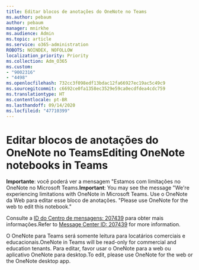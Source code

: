 ```yaml
---
title: Editar blocos de anotações do OneNote no Teams
ms.author: pebaum
author: pebaum
manager: mnirkhe
ms.audience: Admin
ms.topic: article
ms.service: o365-administration
ROBOTS: NOINDEX, NOFOLLOW
localization_priority: Priority
ms.collection: Adm_O365
ms.custom:
- "9002316"
- "4498"
ms.openlocfilehash: 732cc3f098edf13bdac12fa66927ec19ac5c49c9
ms.sourcegitcommit: c6692ce0fa1358ec3529e59ca0ecdfdea4cdc759
ms.translationtype: HT
ms.contentlocale: pt-BR
ms.lasthandoff: 09/14/2020
ms.locfileid: "47710399"
---
```

# <a name="editing-onenote-notebooks-in-teams"></a><span data-ttu-id="56534-102">Editar blocos de anotações do OneNote no Teams</span><span class="sxs-lookup"><span data-stu-id="56534-102">Editing OneNote notebooks in Teams</span></span>

<span data-ttu-id="56534-103">**Importante**: você poderá ver a mensagem "Estamos com limitações no OneNote no Microsoft Teams.</span><span class="sxs-lookup"><span data-stu-id="56534-103">**Important**: You may see the message  "We're experiencing limitations with OneNote in Microsoft Teams.</span></span> <span data-ttu-id="56534-104">Use o OneNote da Web para editar esse bloco de anotações. "</span><span class="sxs-lookup"><span data-stu-id="56534-104">Please use OneNote for the web to edit this notebook."</span></span>  

<span data-ttu-id="56534-105">Consulte a [ID do Centro de mensagens: 207439](https://admin.microsoft.com/Adminportal/Home?source=applauncher#MessageCenter?id=MC207439) para obter mais informações.</span><span class="sxs-lookup"><span data-stu-id="56534-105">Refer to [Message Center ID: 207439](https://admin.microsoft.com/Adminportal/Home?source=applauncher#MessageCenter?id=MC207439) for more information.</span></span>

<span data-ttu-id="56534-106">O OneNote para Teams será somente leitura para locatários comerciais e educacionais.</span><span class="sxs-lookup"><span data-stu-id="56534-106">OneNote in Teams will be read-only for commercial and education tenants.</span></span> <span data-ttu-id="56534-107">Para editar, favor usar o OneNote para a web ou aplicativo OneNote para desktop.</span><span class="sxs-lookup"><span data-stu-id="56534-107">To edit, please use OneNote for the web or the OneNote desktop app.</span></span>
